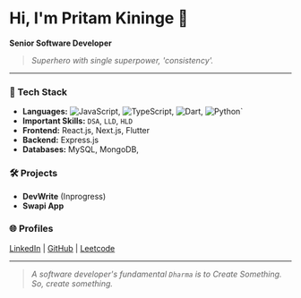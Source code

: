# Hi, I'm Pritam Kininge 👋

**Senior Software Developer**

> _Superhero with single superpower, 'consistency'._
---

### 🚀 Tech Stack
- **Languages:** ![JavaScript](https://img.shields.io/badge/language-TypeScript-007ACC?logo=typescript), ![TypeScript](https://img.shields.io/badge/language-TypeScript-007ACC?logo=typescript), ![Dart](https://img.shields.io/badge/language-Dart-007ACC?logo=dart), ![Python](https://img.shields.io/badge/language-Python-007ACC?logo=python)`
- **Important Skills:** `DSA`, `LLD`, `HLD`
- **Frontend:** React.js, Next.js, Flutter
- **Backend:** Express.js
- **Databases:** MySQL, MongoDB, 

### 🛠️ Projects
- **DevWrite** (Inprogress)
- **Swapi App**


### 🌐 Profiles

[LinkedIn](https://linkedin.com/in/pritam-kininge)  |  [GitHub](https://github.com/kininge)  |  [Leetcode](https://leetcode.com/u/kininge007/)

---

> _A software developer's fundamental `Dharma` is to Create Something. So, create something._  

